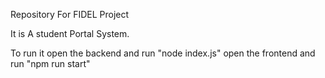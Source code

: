 Repository For FIDEL Project

It is A student Portal System.

To run it open the backend and run "node index.js"
open the frontend and run "npm run start"
